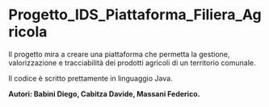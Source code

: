 # Progetto_IDS_Piattaforma_Filiera_Agricola

Il progetto mira a creare una piattaforma che permetta la gestione, valorizzazione e tracciabilità dei prodotti agricoli di un territorio comunale.

Il codice è scritto prettamente in linguaggio Java.

**Autori: Babini Diego, Cabitza Davide, Massani Federico.**

